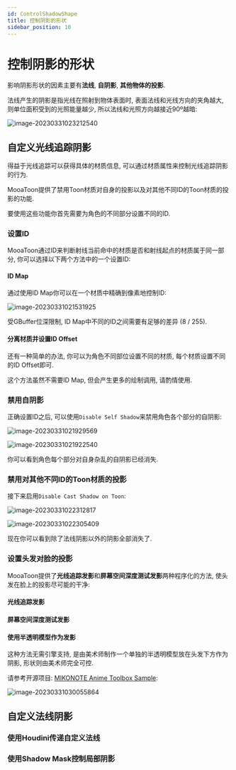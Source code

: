 ```yaml
---
id: ControlShadowShape
title: 控制阴影的形状
sidebar_position: 10
---
```


# 控制阴影的形状

影响阴影形状的因素主要有**法线**, **自阴影**, **其他物体的投影**.

法线产生的阴影是指光线在照射到物体表面时, 表面法线和光线方向的夹角越大, 则单位面积受到的光照能量越少, 所以法线和光照方向越接近90º越暗:

![image-20230331023212540](./assets/image-20230331023212540.png)

## 自定义光线追踪阴影

得益于光线追踪可以获得具体的材质信息, 可以通过材质属性来控制光线追踪阴影的行为.

MooaToon提供了禁用Toon材质对自身的投影以及对其他不同ID的Toon材质的投影的功能.

要使用这些功能你首先需要为角色的不同部分设置不同的ID.

### 设置ID

MooaToon通过ID来判断射线当前命中的材质是否和射线起点的材质属于同一部分, 你可以选择以下两个方法中的一个设置ID:

#### ID Map

通过使用ID Map你可以在一个材质中精确到像素地控制ID:

![image-20230331021531925](./assets/image-20230331021531925.png)

受GBuffer位深限制, ID Map中不同的ID之间需要有足够的差异 (8 / 255).

#### 分离材质并设置ID Offset

还有一种简单的办法, 你可以为角色不同部位设置不同的材质, 每个材质设置不同的ID Offset即可.

这个方法虽然不需要ID Map, 但会产生更多的绘制调用, 请酌情使用.

### 禁用自阴影

正确设置ID之后, 可以使用`Disable Self Shadow`来禁用角色各个部分的自阴影:

![image-20230331021929569](./assets/image-20230331021929569.png)

![image-20230331021922540](./assets/image-20230331021922540.png)

你可以看到角色每个部分对自身杂乱的自阴影已经消失.

### 禁用对其他不同ID的Toon材质的投影

接下来启用`Disable Cast Shadow on Toon`:

![image-20230331022312817](./assets/image-20230331022312817.png)

![image-20230331022305409](./assets/image-20230331022305409.png)

现在你可以看到除了法线阴影以外的阴影全部消失了.

### 设置头发对脸的投影

MooaToon提供了**光线追踪发影**和**屏幕空间深度测试发影**两种程序化的方法, 使头发在脸上的投影尽可能的干净:

#### 光线追踪发影



#### 屏幕空间深度测试发影



#### 使用半透明模型作为发影

这种方法无需引擎支持, 是由美术师制作一个单独的半透明模型放在头发下方作为阴影, 形状则由美术师完全可控.

请参考开源项目: [MIKONOTE Anime Toolbox Sample](https://assetstore.unity.com/packages/templates/tutorials/mikonote-anime-toolbox-sample-237176):

![image-20230331030055864](./assets/image-20230331030055864.png)

## 自定义法线阴影



### 使用Houdini传递自定义法线



### 使用Shadow Mask控制局部阴影

